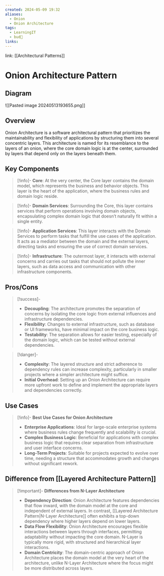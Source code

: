 ```yaml
---
created: 2024-05-09 19:32
aliases:
  - Onion
  - Onion Architecture
tags:
  - LearningIT
  - bud🌿
links:
---
```


link: [[Architectural Patterns]]

# Onion Architecture Pattern

## Diagram

![[Pasted image 20240513193655.png]]

## Overview

Onion Architecture is a software architectural pattern that prioritizes the maintainability and flexibility of applications by structuring them into several concentric layers. This architecture is named for its resemblance to the layers of an onion, where the core domain logic is at the center, surrounded by layers that depend only on the layers beneath them.

## Key Components

> [!info]- **Core**:
>  At the very center, the Core layer contains the domain model, which represents the business and behavior objects. This layer is the heart of the application, where the business rules and domain logic reside.

> [!info]- **Domain Services**: 
> Surrounding the Core, this layer contains services that perform operations involving domain objects, encapsulating complex domain logic that doesn’t naturally fit within a single entity.

> [!info]- **Application Services**: 
> This layer interacts with the Domain Services to perform tasks that fulfill the use cases of the application. It acts as a mediator between the domain and the external layers, directing tasks and ensuring the use of correct domain services.

> [!info]- **Infrastructure**: 
> The outermost layer, it interacts with external concerns and carries out tasks that should not pollute the inner layers, such as data access and communication with other infrastructure components.


## Pros/Cons

> [!success]- 
>  - **Decoupling**: The architecture promotes the separation of concerns by isolating the core logic from external influences and infrastructure dependencies.
> - **Flexibility**: Changes to external infrastructure, such as database or UI frameworks, have minimal impact on the core business logic.
> - **Testability**: The separation allows for easier testing, especially of the domain logic, which can be tested without external dependencies.


> [!danger]- 
> - **Complexity**: The layered structure and strict adherence to dependency rules can increase complexity, particularly in smaller projects where a simpler architecture might suffice.
> - **Initial Overhead**: Setting up an Onion Architecture can require more upfront work to define and implement the appropriate layers and dependencies correctly.


## Use Cases

>[!info]- **Best Use Cases for Onion Architecture**
>- **Enterprise Applications**: Ideal for large-scale enterprise systems where business rules change frequently and scalability is crucial.
>- **Complex Business Logic**: Beneficial for applications with complex business logic that requires clear separation from infrastructure and user interface concerns.
>- **Long-Term Projects**: Suitable for projects expected to evolve over time, needing a structure that accommodates growth and changes without significant rework.

## Difference from [[Layered Architecture Pattern]]

> [!important]- **Differences from N-Layer Architecture**
> 
> - **Dependency Direction**: Onion Architecture features dependencies that flow inward, with the domain model at the core and independent of external layers. In contrast, [[Layered Architecture Pattern|N-Layer Architecture]] often exhibits a top-down dependency where higher layers depend on lower layers.
> - **Data Flow Flexibility**: Onion Architecture encourages flexible interactions between layers through interfaces, permitting adaptability without impacting the core domain. N-Layer is typically more rigid, with structured and hierarchical layer interactions.
> - **Domain Centricity**: The domain-centric approach of Onion Architecture places the domain model at the very heart of the architecture, unlike N-Layer Architecture where the focus might be more distributed across layers.